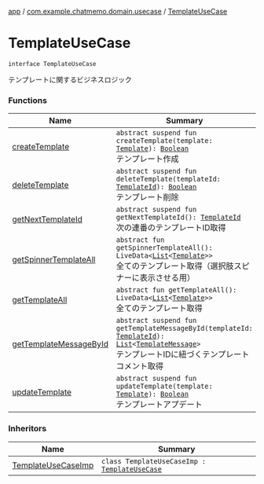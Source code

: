 [app](../../index.md) / [com.example.chatmemo.domain.usecase](../index.md) / [TemplateUseCase](./index.md)

# TemplateUseCase

`interface TemplateUseCase`

テンプレートに関するビジネスロジック

### Functions

| Name | Summary |
|---|---|
| [createTemplate](create-template.md) | `abstract suspend fun createTemplate(template: `[`Template`](../../com.example.chatmemo.domain.model.entity/-template/index.md)`): `[`Boolean`](https://kotlinlang.org/api/latest/jvm/stdlib/kotlin/-boolean/index.html)<br>テンプレート作成 |
| [deleteTemplate](delete-template.md) | `abstract suspend fun deleteTemplate(templateId: `[`TemplateId`](../../com.example.chatmemo.domain.model.value/-template-id/index.md)`): `[`Boolean`](https://kotlinlang.org/api/latest/jvm/stdlib/kotlin/-boolean/index.html)<br>テンプレート削除 |
| [getNextTemplateId](get-next-template-id.md) | `abstract suspend fun getNextTemplateId(): `[`TemplateId`](../../com.example.chatmemo.domain.model.value/-template-id/index.md)<br>次の連番のテンプレートID取得 |
| [getSpinnerTemplateAll](get-spinner-template-all.md) | `abstract fun getSpinnerTemplateAll(): LiveData<`[`List`](https://kotlinlang.org/api/latest/jvm/stdlib/kotlin.collections/-list/index.html)`<`[`Template`](../../com.example.chatmemo.domain.model.entity/-template/index.md)`>>`<br>全てのテンプレート取得（選択肢スピナーに表示させる用） |
| [getTemplateAll](get-template-all.md) | `abstract fun getTemplateAll(): LiveData<`[`List`](https://kotlinlang.org/api/latest/jvm/stdlib/kotlin.collections/-list/index.html)`<`[`Template`](../../com.example.chatmemo.domain.model.entity/-template/index.md)`>>`<br>全てのテンプレート取得 |
| [getTemplateMessageById](get-template-message-by-id.md) | `abstract suspend fun getTemplateMessageById(templateId: `[`TemplateId`](../../com.example.chatmemo.domain.model.value/-template-id/index.md)`): `[`List`](https://kotlinlang.org/api/latest/jvm/stdlib/kotlin.collections/-list/index.html)`<`[`TemplateMessage`](../../com.example.chatmemo.domain.model.value/-template-message/index.md)`>`<br>テンプレートIDに紐づくテンプレートコメント取得 |
| [updateTemplate](update-template.md) | `abstract suspend fun updateTemplate(template: `[`Template`](../../com.example.chatmemo.domain.model.entity/-template/index.md)`): `[`Boolean`](https://kotlinlang.org/api/latest/jvm/stdlib/kotlin/-boolean/index.html)<br>テンプレートアプデート |

### Inheritors

| Name | Summary |
|---|---|
| [TemplateUseCaseImp](../-template-use-case-imp/index.md) | `class TemplateUseCaseImp : `[`TemplateUseCase`](./index.md) |
